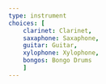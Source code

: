 ```yaml
---
type: instrument
choices: [
    clarinet: Clarinet,
    saxaphone: Saxaphone,
    guitar: Guitar, 
    xylophone: Xylophone,
    bongos: Bongo Drums
    ]
---
```

